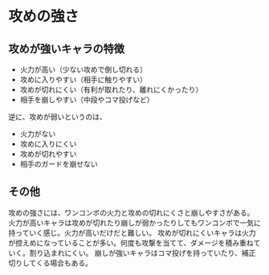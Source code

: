 # 攻めの強さ

## 攻めが強いキャラの特徴

- 火力が高い（少ない攻めで倒し切れる）
- 攻めに入りやすい（相手に触りやすい）
- 攻めが切れにくい（有利が取れたり、離れにくかったり）
- 相手を崩しやすい（中段やコマ投げなど）

逆に、攻めが弱いというのは、

- 火力がない
- 攻めに入りにくい
- 攻めが切れやすい
- 相手のガードを崩せない

## その他

攻めの強さには、ワンコンボの火力と攻めの切れにくさと崩しやすさがある。
火力が高いキャラは攻めが切れたり崩しが弱かったりしてもワンコンボで一気に持っていく感じ。火力が高いだけだと難しい。
攻めが切れにくいキャラは火力が控えめになっていることが多い。何度も攻撃を当てて、ダメージを積み重ねていく。割り込まれにくい。
崩しが強いキャラはコマ投げを持っていたり、補正切りしてくる場合もある。
